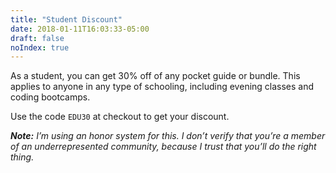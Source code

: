 ```yaml
---
title: "Student Discount"
date: 2018-01-11T16:03:33-05:00
draft: false
noIndex: true
---
```


As a student, you can get 30% off of any pocket guide or bundle. This applies to anyone in any type of schooling, including evening classes and coding bootcamps.

Use the code `EDU30` at checkout to get your discount.

_**Note:** I’m using an honor system for this. I don’t verify that you’re a member of an underrepresented community, because I trust that you’ll do the right thing._